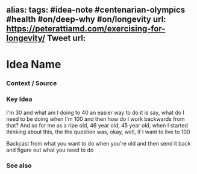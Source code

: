 alias: 
tags: #idea-note #centenarian-olympics #health #on/deep-why #on/longevity 
url: https://peterattiamd.com/exercising-for-longevity/
Tweet url: 
---
# Idea Name

### Context / Source


### Key Idea

I'm 30 and what am I doing to 40 an easier way to do it is say, what do I need to be doing when I'm 100 and then how do I work backwards from that? And so for me as a ripe old, 46 year old, 45 year old, when I started thinking about this, the the question was, okay, well, if I want to live to 100

Backcast from what you want to do when you're old
and then send it back
and figure out what you need to do

### See also
